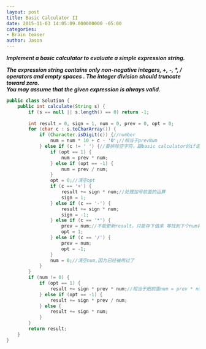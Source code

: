 ```yaml
---
layout: post
title: Basic Calculator II
date: 2015-11-03 14:05:09.000000000 -05:00
categories:
- Brain teaser
author: Jason
---
```

<p><strong><em>Implement a basic calculator to evaluate a simple expression string.<br />

The expression string contains only non-negative integers, +, -, *, / operators and empty spaces . The integer division should truncate toward zero.<br />
You may assume that the given expression is always valid.</em></strong></p>
``` java
public class Solution {
    public int calculate(String s) {
        if (s == null || s.length() == 0) return -1;
        
        int result = 0, sign = 1, num = 0, prev = 0, opt = 0;
        for (char c : s.toCharArray()) {
            if (Character.isDigit(c)) {//number
                num = num * 10 + c - '0';//相当于prevNum
            } else if (c != ' ') {//要排除空字符，跟basic calculator的if语句有区别
                if (opt == 1) {
                    num = prev * num;
                } else if (opt == -1) {
                    num = prev / num;
                }
                opt = 0;//清空opt
                if (c == '+') {
                    result += sign * num;//处理加号前面的运算
                    sign = 1;
                } else if (c == '-') {
                    result += sign * num;
                    sign = -1;
                } else if (c == '*') {
                    prev = num;//不能更新result，只能存下值来 等找到下个num再用
                    opt = 1;
                } else if (c == '/') {
                    prev = num;
                    opt = -1;
                }
                num = 0;//清空num,因为已经被用过了
            }
        }
        if (num != 0) {
            if (opt == 1) {
                result += sign * prev * num;//相当于把前面num = prev * num;result += num * sign;并到一起
            } else if (opt == -1) { 
                result += sign * prev / num;
            } else {
                result += sign * num;
            }
        }
        return result;
    }
}
```
